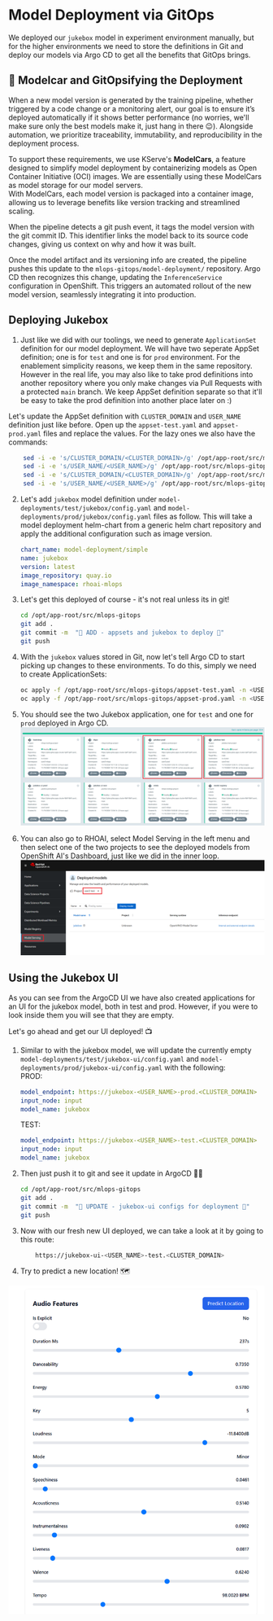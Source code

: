 # Model Deployment via GitOps

We deployed our `jukebox` model in experiment environment manually, but for the higher environments we need to store the definitions in Git and deploy our models via Argo CD to get all the benefits that GitOps brings.

## 🚗 Modelcar and GitOpsifying the Deployment

When a new model version is generated by the training pipeline, whether triggered by a code change or a monitoring alert, our goal is to ensure it’s deployed automatically if it shows better performance (no worries, we'll make sure only the best models make it, just hang in there 😉). Alongside automation, we prioritize traceability, immutability, and reproducibility in the deployment process.

To support these requirements, we use KServe's **ModelCars**, a feature designed to simplify model deployment by containerizing models as Open Container Initiative (OCI) images. We are essentially using these ModelCars as model storage for our model servers.  
With ModelCars, each model version is packaged into a container image, allowing us to leverage benefits like version tracking and streamlined scaling.

When the pipeline detects a git push event, it tags the model version with the git commit ID. This identifier links the model back to its source code changes, giving us context on why and how it was built.

Once the model artifact and its versioning info are created, the pipeline pushes this update to the `mlops-gitops/model-deployment/` repository. Argo CD then recognizes this change, updating the `InferenceService` configuration in OpenShift. This triggers an automated rollout of the new model version, seamlessly integrating it into production.

## Deploying Jukebox

1. Just like we did with our toolings, we need to generate `ApplicationSet` definition for our model deployment. We will have two seperate AppSet definition; one is for `test` and one is for `prod` environment. For the enablement simplicity reasons, we keep them in the same repository. However in the real life, you may also like to take prod definitions into another repository where you only make changes via Pull Requests with a protected `main` branch. We keep AppSet definition separate so that it'll be easy to take the prod definition into another place later on :)

Let's update the AppSet definition with `CLUSTER_DOMAIN` and `USER_NAME` definition just like before. Open up the `appset-test.yaml` and `appset-prod.yaml` files and replace the values. For the lazy ones we also have the commands:

  ```bash
      sed -i -e 's/CLUSTER_DOMAIN/<CLUSTER_DOMAIN>/g' /opt/app-root/src/mlops-gitops/appset-test.yaml
      sed -i -e 's/USER_NAME/<USER_NAME>/g' /opt/app-root/src/mlops-gitops/appset-test.yaml
      sed -i -e 's/CLUSTER_DOMAIN/<CLUSTER_DOMAIN>/g' /opt/app-root/src/mlops-gitops/appset-prod.yaml
      sed -i -e 's/USER_NAME/<USER_NAME>/g' /opt/app-root/src/mlops-gitops/appset-prod.yaml
  ```


2. Let's add `jukebox` model definition under `model-deployments/test/jukebox/config.yaml` and `model-deployments/prod/jukebox/config.yaml` files as follow. This will take a model deployment helm-chart from a generic helm chart repository and apply the additional configuration such as image version.  

    ```yaml
    chart_name: model-deployment/simple
    name: jukebox
    version: latest
    image_repository: quay.io
    image_namespace: rhoai-mlops
    ```
3. Let's get this deployed of course - it's not real unless its in git!

    ```bash
    cd /opt/app-root/src/mlops-gitops
    git add .
    git commit -m  "🐰 ADD - appsets and jukebox to deploy 🐰"
    git push 
    ```

4. With the `jukebox` values stored in Git, now let's tell Argo CD to start picking up changes to these environments. To do this, simply we need to create ApplicationSets:

    ```bash
    oc apply -f /opt/app-root/src/mlops-gitops/appset-test.yaml -n <USER_NAME>-mlops
    oc apply -f /opt/app-root/src/mlops-gitops/appset-prod.yaml -n <USER_NAME>-mlops
    ```

5. You should see the two Jukebox application, one for `test` and one for `prod` deployed in Argo CD. 
![argocd-jukebox-deployed](./images/argocd-jukebox-deployed.png)

6. You can also go to RHOAI, select Model Serving in the left menu and then select one of the two projects to see the deployed models from OpenShift AI's Dashboard, just like we did in the inner loop.
![rhoai-deployed-models](./images/rhoai-deployed-models.png)

## Using the Jukebox UI

As you can see from the ArgoCD UI we have also created applications for an UI for the jukebox model, both in test and prod. However, if you were to look inside them you will see that they are empty.  

Let's go ahead and get our UI deployed! 📺

1. Similar to with the jukebox model, we will update the currently empty `model-deployments/test/jukebox-ui/config.yaml` and `model-deployments/prod/jukebox-ui/config.yaml` with the following:  
PROD:

    ```yaml
    model_endpoint: https://jukebox-<USER_NAME>-prod.<CLUSTER_DOMAIN>
    input_node: input
    model_name: jukebox
    ```

    TEST:

    ```yaml
    model_endpoint: https://jukebox-<USER_NAME>-test.<CLUSTER_DOMAIN>
    input_node: input
    model_name: jukebox
    ```

2. Then just push it to git and see it update in ArgoCD 🧙‍♂️

    ```bash
    cd /opt/app-root/src/mlops-gitops
    git add .
    git commit -m  "🐰 UPDATE - jukebox-ui configs for deployment 🐰"
    git push 
    ```

3. Now with our fresh new UI deployed, we can take a look at it by going to this route:

    ```bash
        https://jukebox-ui-<USER_NAME>-test.<CLUSTER_DOMAIN>
    ```

4. Try to predict a new location! 🗺️

![jukebox-ui](./images/jukebox-ui.png)
